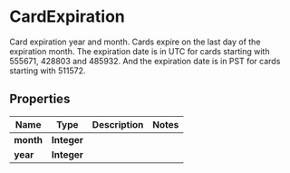 

# CardExpiration

 Card expiration year and month. Cards expire on the last day of the expiration month.  The expiration date is in UTC for cards starting with 555671, 428803 and 485932. And the expiration date is in PST for cards starting with 511572. 

## Properties

| Name | Type | Description | Notes |
|------------ | ------------- | ------------- | -------------|
|**month** | **Integer** |  |  |
|**year** | **Integer** |  |  |



